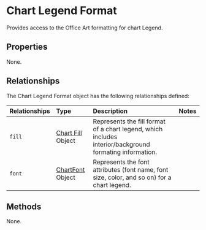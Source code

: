 # Chart Legend Format
Provides access to the Office Art formatting for chart Legend.

## Properties

None.



## Relationships
The Chart Legend Format object has the following relationships defined:

| Relationships    | Type    |Description|Notes |
|:-----------------|:--------|:----------|:-----|
| `fill`          |[Chart Fill](chartFill.md) Object | Represents the fill format of a chart legend, which includes interior/background formating information. 
| `font`          |[ChartFont](chartFont.md) Object | Represents the font attributes (font name, font size, color, and so on) for a chart legend. 


## Methods
None.
